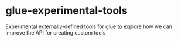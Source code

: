 # glue-experimental-tools
Experimental externally-defined tools for glue to explore how we can improve the API for creating custom tools
